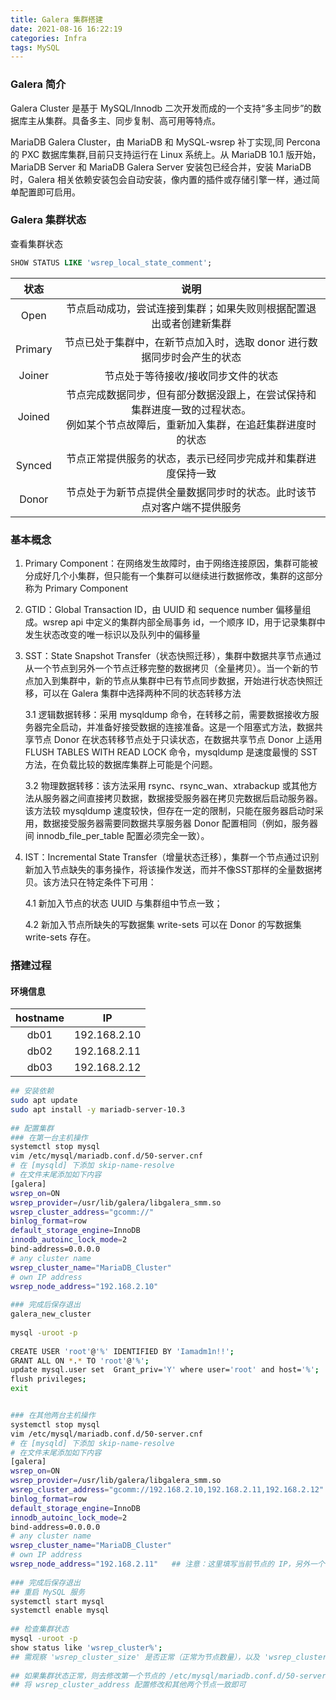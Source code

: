 ```yaml
---
title: Galera 集群搭建
date: 2021-08-16 16:22:19
categories: Infra
tags: MySQL
---
```

### Galera 简介
Galera Cluster 是基于 MySQL/Innodb 二次开发而成的一个支持“多主同步”的数据库主从集群。具备多主、同步复制、高可用等特点。

MariaDB Galera Cluster，由 MariaDB 和 MySQL-wsrep 补丁实现,同 Percona 的 PXC 数据库集群,目前只支持运行在 Linux 系统上。从 MariaDB 10.1 版开始，MariaDB Server 和 MariaDB Galera Server 安装包已经合并，安装 MariaDB 时，Galera 相关依赖安装包会自动安装，像内置的插件或存储引擎一样，通过简单配置即可启用。

### Galera 集群状态
查看集群状态
```sql
SHOW STATUS LIKE 'wsrep_local_state_comment';
```
状态|说明
:-:|:---------:
Open | 节点启动成功，尝试连接到集群；如果失败则根据配置退出或者创建新集群
Primary | 节点已处于集群中，在新节点加入时，选取 donor 进行数据同步时会产生的状态
Joiner | 节点处于等待接收/接收同步文件的状态
Joined | 节点完成数据同步，但有部分数据没跟上，在尝试保持和集群进度一致的过程状态。<br>例如某个节点故障后，重新加入集群，在追赶集群进度时的状态
Synced | 节点正常提供服务的状态，表示已经同步完成并和集群进度保持一致
Donor | 节点处于为新节点提供全量数据同步时的状态。此时该节点对客户端不提供服务

### 基本概念
1. Primary Component：在网络发生故障时，由于网络连接原因，集群可能被分成好几个小集群，但只能有一个集群可以继续进行数据修改，集群的这部分称为 Primary Component
2. GTID：Global Transaction ID，由 UUID 和 sequence number 偏移量组成。wsrep api 中定义的集群内部全局事务 id，一个顺序 ID，用于记录集群中发生状态改变的唯一标识以及队列中的偏移量
3. SST：State Snapshot Transfer（状态快照迁移），集群中数据共享节点通过从一个节点到另外一个节点迁移完整的数据拷贝（全量拷贝）。当一个新的节点加入到集群中，新的节点从集群中已有节点同步数据，开始进行状态快照迁移，可以在 Galera 集群中选择两种不同的状态转移方法
    
    3.1 逻辑数据转移：采用 mysqldump 命令，在转移之前，需要数据接收方服务器完全启动，并准备好接受数据的连接准备。这是一个阻塞式方法，数据共享节点 Donor 在状态转移节点处于只读状态，在数据共享节点 Donor 上适用 FLUSH TABLES WITH READ LOCK 命令，mysqldump 是速度最慢的 SST 方法，在负载比较的数据库集群上可能是个问题。
    
    3.2 物理数据转移：该方法采用 rsync、rsync_wan、xtrabackup 或其他方法从服务器之间直接拷贝数据，数据接受服务器在拷贝完数据后启动服务器。该方法较 mysqldump 速度较快，但存在一定的限制，只能在服务器启动时采用，数据接受服务器需要同数据共享服务器 Donor 配置相同（例如，服务器间 innodb_file_per_table 配置必须完全一致）。
4. IST：Incremental State Transfer（增量状态迁移），集群一个节点通过识别新加入节点缺失的事务操作，将该操作发送，而并不像SST那样的全量数据拷贝。该方法只在特定条件下可用：
    
    4.1 新加入节点的状态 UUID 与集群组中节点一致；
    
    4.2 新加入节点所缺失的写数据集 write-sets 可以在 Donor 的写数据集 write-sets 存在。

### 搭建过程
#### 环境信息
hostname|IP
:-:|:-:
db01 | 192.168.2.10
db02 | 192.168.2.11
db03 | 192.168.2.12

```bash
## 安装依赖
sudo apt update
sudo apt install -y mariadb-server-10.3
 
## 配置集群
### 在第一台主机操作
systemctl stop mysql
vim /etc/mysql/mariadb.conf.d/50-server.cnf
# 在 [mysqld] 下添加 skip-name-resolve
# 在文件末尾添加如下内容
[galera]
wsrep_on=ON
wsrep_provider=/usr/lib/galera/libgalera_smm.so
wsrep_cluster_address="gcomm://"
binlog_format=row
default_storage_engine=InnoDB
innodb_autoinc_lock_mode=2
bind-address=0.0.0.0
# any cluster name
wsrep_cluster_name="MariaDB_Cluster"
# own IP address
wsrep_node_address="192.168.2.10"
 
### 完成后保存退出
galera_new_cluster
 
mysql -uroot -p
  
CREATE USER 'root'@'%' IDENTIFIED BY 'Iamadm1n!!';
GRANT ALL ON *.* TO 'root'@'%';
update mysql.user set  Grant_priv='Y' where user='root' and host='%';
flush privileges;
exit


### 在其他两台主机操作
systemctl stop mysql
vim /etc/mysql/mariadb.conf.d/50-server.cnf
# 在 [mysqld] 下添加 skip-name-resolve
# 在文件末尾添加如下内容
[galera]
wsrep_on=ON
wsrep_provider=/usr/lib/galera/libgalera_smm.so
wsrep_cluster_address="gcomm://192.168.2.10,192.168.2.11,192.168.2.12"
binlog_format=row
default_storage_engine=InnoDB
innodb_autoinc_lock_mode=2
bind-address=0.0.0.0
# any cluster name
wsrep_cluster_name="MariaDB_Cluster"
# own IP address
wsrep_node_address="192.168.2.11"   ## 注意：这里填写当前节点的 IP，另外一个节点填 192.168.2.12
 
### 完成后保存退出
## 重启 MySQL 服务
systemctl start mysql
systemctl enable mysql
 
## 检查集群状态
mysql -uroot -p
show status like 'wsrep_cluster%';
## 需观察 'wsrep_cluster_size' 是否正常（正常为节点数量），以及 'wsrep_cluster_status' 是否为 Primary
 
## 如果集群状态正常，则去修改第一个节点的 /etc/mysql/mariadb.conf.d/50-server.cnf 文件
## 将 wsrep_cluster_address 配置修改和其他两个节点一致即可
```